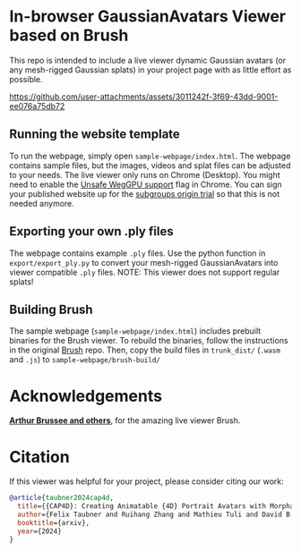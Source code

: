 # In-browser GaussianAvatars Viewer based on Brush

This repo is intended to include a live viewer dynamic Gaussian avatars (or any mesh-rigged Gaussian splats) in your project page with as little effort as possible. 

https://github.com/user-attachments/assets/3011242f-3f69-43dd-9001-ee076a75db72

## Running the website template

To run the webpage, simply open `sample-webpage/index.html`. The webpage contains sample files, but the images, videos and splat files can be adjusted to your needs. The live viewer only runs on Chrome (Desktop). You might need to enable the [Unsafe WegGPU support](chrome://flags/#enable-unsafe-webgpu) flag in Chrome. You can sign your published website up for the [subgroups origin trial](https://chromestatus.com/feature/5126409856221184) so that this is not needed anymore. 

## Exporting your own .ply files

The webpage contains example `.ply` files. Use the python function in `export/export_ply.py` to convert your mesh-rigged GaussianAvatars into viewer compatible `.ply` files. NOTE: This viewer does not support regular splats!

## Building Brush

The sample webpage (`sample-webpage/index.html`) includes prebuilt binaries for the Brush viewer. To rebuild the binaries, 
follow the instructions in the original [Brush](https://github.com/ArthurBrussee/brush/) repo. Then, copy the
build files in `trunk_dist/` (`.wasm` and `.js`) to `sample-webpage/brush-build/`

# Acknowledgements

[**Arthur Brussee and others**](https://github.com/ArthurBrussee/brush/), for the amazing live viewer Brush. 

# Citation

If this viewer was helpful for your project, please consider citing our work:

```bibtex
@article{taubner2024cap4d,
  title={{CAP4D}: Creating Animatable {4D} Portrait Avatars with Morphable Multi-View Diffusion Models}, 
  author={Felix Taubner and Ruihang Zhang and Mathieu Tuli and David B. Lindell},
  booktitle={arxiv},
  year={2024}
}
```

